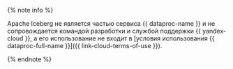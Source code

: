 {% note info %}

Apache Iceberg не является частью сервиса {{ dataproc-name }} и не сопровождается командой разработки и службой поддержки {{ yandex-cloud }}, а его использование не входит в [условия использования {{ dataproc-full-name }}]({{ link-cloud-terms-of-use }}).

{% endnote %}
